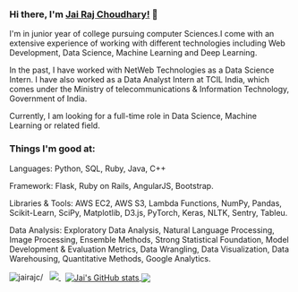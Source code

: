 ### Hi there, I'm [Jai Raj Choudhary!](https://www.linkedin.com/in/jai-raj-choudhary-a6843a171/) 👋

I'm in junior year of college pursuing computer Sciences.I come with an extensive experience of working with different technologies including Web Development, Data Science, Machine Learning and Deep Learning.

In the past, I have worked with NetWeb Technologies as a Data Science Intern. I have also worked as a Data Analyst Intern at TCIL India, which comes under the Ministry of telecommunications & Information Technology, Government of India.

Currently, I am looking for a full-time role in Data Science, Machine Learning or related field.

### Things I'm good at:

Languages: Python, SQL, Ruby, Java, C++ 

Framework: Flask, Ruby on Rails, AngularJS, Bootstrap.

Libraries & Tools: AWS EC2, AWS S3, Lambda Functions, NumPy, Pandas, Scikit-Learn, SciPy, Matplotlib, D3.js, PyTorch, Keras, NLTK, Sentry, Tableu. 

Data Analysis: Exploratory Data Analysis, Natural Language Processing, Image Processing, Ensemble Methods, Strong Statistical Foundation, Model Development & Evaluation Metrics, Data Wrangling, Data Visualization, Data Warehousing, Quantitative Methods, Google Analytics.

<p align="left"> 
 <img src=https://komarev.com/ghpvc/?username=jairajc alt=jairajc/> 
 &nbsp; 

  
  <a href="https://www.linkedin.com/in/jai-raj-choudhary-a6843a171/">
    <img src="https://img.shields.io/badge/Jai-Raj-blue?style=flat&logo=linkedin">
  </a> &nbsp;   








<a href="https://github.com/jairajc">
  <img align="center" src="https://github-readme-stats.vercel.app/api?username=jairajc&hide=issues,prs&count_private=true&show_icons=true&theme=dracula&include_all_commits=true" alt="Jai's GitHub stats" />
</a>
<a href="https://github.com/jairajc">
  <img align="center" src="https://github-readme-stats.vercel.app/api/top-langs/?username=jairajc&layout=compact&exclude_repo=NYU-AI-Winter-School&theme=dracula" />
</a>



